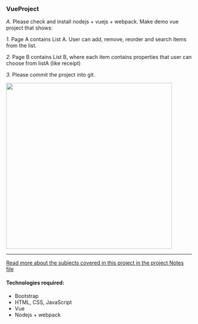 ### VueProject

_A._ Please check and install nodejs + vuejs + webpack.
Make demo vue project that shows:

_1._ Page A contains List A. User can add, remove, reorder and search items from the list.

_2._ Page B contains List B, where each item contains properties that user can choose from listA (like receipt)

_3._ Please commit the project into git.

<img src="images/changed-to-single-page-app.png" width="450">

---

[Read more about the subjects covered in this project in the project Notes file](https://github.com/deyanp19/vueP1/blob/dev/my-p/src/assets/tasks.md)

#### Technologies required:

- Bootstrap
- HTML, CSS, JavaScript
- Vue
- Nodejs + webpack
